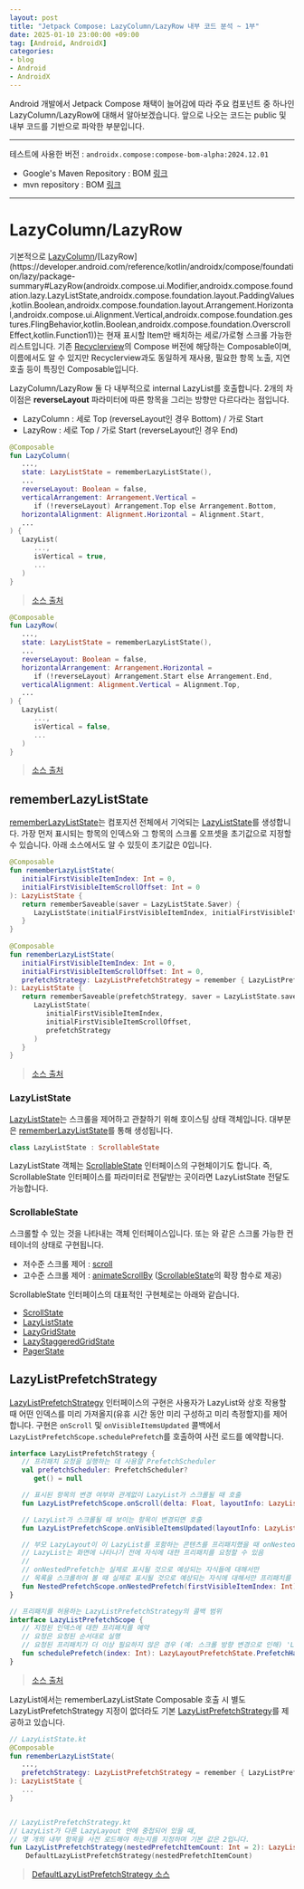 ```yaml
---
layout: post
title: "Jetpack Compose: LazyColumn/LazyRow 내부 코드 분석 ~ 1부"
date: 2025-01-10 23:00:00 +09:00
tag: [Android, AndroidX]
categories:
- blog
- Android
- AndroidX
---
```


Android 개발에서 Jetpack Compose 채택이 늘어감에 따라 주요 컴포넌트 중 하나인 LazyColumn/LazyRow에 대해서 알아보겠습니다. 앞으로 나오는 코드는 public 및 내부 코드를 기반으로 파악한 부분입니다. 

<!--more-->

---

테스트에 사용한 버전 : `androidx.compose:compose-bom-alpha:2024.12.01`

- Google's Maven Repository : BOM [링크](https://maven.google.com/web/index.html?androidx.compose:compose-bom-alpha:2024.12.01#androidx.compose:compose-bom-alpha:2024.12.01)
- mvn repository : BOM [링크](https://mvnrepository.com/artifact/androidx.compose/compose-bom-alpha/2024.12.01)

------

# LazyColumn/LazyRow

기본적으로 [LazyColumn](https://developer.android.com/reference/kotlin/androidx/compose/foundation/lazy/package-summary#LazyColumn(androidx.compose.ui.Modifier,androidx.compose.foundation.lazy.LazyListState,androidx.compose.foundation.layout.PaddingValues,kotlin.Boolean,androidx.compose.foundation.layout.Arrangement.Vertical,androidx.compose.ui.Alignment.Horizontal,androidx.compose.foundation.gestures.FlingBehavior,kotlin.Boolean,androidx.compose.foundation.OverscrollEffect,kotlin.Function1))/[LazyRow](https://developer.android.com/reference/kotlin/androidx/compose/foundation/lazy/package-summary#LazyRow(androidx.compose.ui.Modifier,androidx.compose.foundation.lazy.LazyListState,androidx.compose.foundation.layout.PaddingValues,kotlin.Boolean,androidx.compose.foundation.layout.Arrangement.Horizontal,androidx.compose.ui.Alignment.Vertical,androidx.compose.foundation.gestures.FlingBehavior,kotlin.Boolean,androidx.compose.foundation.OverscrollEffect,kotlin.Function1))는 현재 표시할 Item만 배치하는 세로/가로형 스크롤 가능한 리스트입니다. 기존 [Recyclerview](https://developer.android.com/jetpack/androidx/releases/recyclerview)의 Compose 버전에 해당하는 Composable이며, 이름에서도 알 수 있지만 Recyclerview과도 동일하게 재사용, 필요한 항목 노출, 지연 호출 등이 특징인 Composable입니다.



LazyColumn/LazyRow 둘 다 내부적으로 internal LazyList를 호출합니다. 2개의 차이점은 **reverseLayout** 파라미터에 따른 항목을 그리는 방향만 다르다라는 점입니다.

- LazyColumn : 세로 Top (reverseLayout인 경우 Bottom) / 가로 Start
- LazyRow : 세로 Top / 가로 Start (reverseLayout인 경우 End)

```kotlin
@Composable
fun LazyColumn(
   ...,
   state: LazyListState = rememberLazyListState(),
   ...
   reverseLayout: Boolean = false,
   verticalArrangement: Arrangement.Vertical =
      if (!reverseLayout) Arrangement.Top else Arrangement.Bottom,
   horizontalAlignment: Alignment.Horizontal = Alignment.Start,
   ...
) {
   LazyList(
      ...,
      isVertical = true,
      ...
   )
}
```

> [소스 출처](https://cs.android.com/androidx/platform/frameworks/support/+/androidx-main:compose/foundation/foundation/src/commonMain/kotlin/androidx/compose/foundation/lazy/LazyDsl.kt;l=356-414)

```kotlin
@Composable
fun LazyRow(
   ...,
   state: LazyListState = rememberLazyListState(),
   ...
   reverseLayout: Boolean = false,
   horizontalArrangement: Arrangement.Horizontal =
      if (!reverseLayout) Arrangement.Start else Arrangement.End,
   verticalAlignment: Alignment.Vertical = Alignment.Top,
   ...
) {
   LazyList(
      ...,
      isVertical = false,
      ...
   )
}
```

> [소스 출처](https://cs.android.com/androidx/platform/frameworks/support/+/androidx-main:compose/foundation/foundation/src/commonMain/kotlin/androidx/compose/foundation/lazy/LazyDsl.kt;l=297-354)

## rememberLazyListState

[rememberLazyListState](https://developer.android.com/reference/kotlin/androidx/compose/foundation/lazy/package-summary#rememberLazyListState(kotlin.Int,kotlin.Int))는 컴포지션 전체에서 기억되는 [LazyListState](https://developer.android.com/reference/kotlin/androidx/compose/foundation/lazy/LazyListState)를 생성합니다. 가장 먼저 표시되는 항목의 인덱스와 그 항목의 스크롤 오프셋을 초기값으로 지정할 수 있습니다. 아래 소스에서도 알 수 있듯이 초기값은 0입니다.

```kotlin
@Composable
fun rememberLazyListState(
   initialFirstVisibleItemIndex: Int = 0,
   initialFirstVisibleItemScrollOffset: Int = 0
): LazyListState {
   return rememberSaveable(saver = LazyListState.Saver) {
      LazyListState(initialFirstVisibleItemIndex, initialFirstVisibleItemScrollOffset)
   }
}
  
@Composable
fun rememberLazyListState(
   initialFirstVisibleItemIndex: Int = 0,
   initialFirstVisibleItemScrollOffset: Int = 0,
   prefetchStrategy: LazyListPrefetchStrategy = remember { LazyListPrefetchStrategy() },
): LazyListState {
   return rememberSaveable(prefetchStrategy, saver = LazyListState.saver(prefetchStrategy)) {
      LazyListState(
         initialFirstVisibleItemIndex,
         initialFirstVisibleItemScrollOffset,
         prefetchStrategy
      )
   }
}
```

> [소스 출처](https://cs.android.com/androidx/platform/frameworks/support/+/androidx-main:compose/foundation/foundation/src/commonMain/kotlin/androidx/compose/foundation/lazy/LazyListState.kt;l=61-107)

### LazyListState

[LazyListState](https://developer.android.com/reference/kotlin/androidx/compose/foundation/lazy/LazyListState)는 스크롤을 제어하고 관찰하기 위해 호이스팅 상태 객체입니다. 대부분은 [rememberLazyListState](https://developer.android.com/reference/kotlin/androidx/compose/foundation/lazy/package-summary#rememberLazyListState(kotlin.Int,kotlin.Int))를 통해 생성됩니다.

```kotlin
class LazyListState : ScrollableState
```

LazyListState 객체는 [ScrollableState](https://developer.android.com/reference/kotlin/androidx/compose/foundation/gestures/ScrollableState) 인터페이스의 구현체이기도 합니다. 즉, ScrollableState 인터페이스를 파라미터로 전달받는 곳이라면 LazyListState 전달도 가능합니다.

### ScrollableState

스크롤할 수 있는 것을 나타내는 객체 인터페이스입니다. 또는 와 같은 스크롤 가능한 컨테이너의 상태로 구현됩니다.

- 저수준 스크롤 제어 : [scroll](https://developer.android.com/reference/kotlin/androidx/compose/foundation/gestures/ScrollableState#scroll(androidx.compose.foundation.MutatePriority,kotlin.coroutines.SuspendFunction1))
- 고수준 스크롤 제어 : [animateScrollBy](https://developer.android.com/reference/kotlin/androidx/compose/foundation/gestures/package-summary#(androidx.compose.foundation.gestures.ScrollableState).animateScrollBy(kotlin.Float,androidx.compose.animation.core.AnimationSpec)) ([ScrollableState](https://developer.android.com/reference/kotlin/androidx/compose/foundation/gestures/ScrollableState)의 확장 함수로 제공)

ScrollableState 인터페이스의 대표적인 구현체로는 아래와 같습니다.

- [ScrollState](https://developer.android.com/reference/kotlin/androidx/compose/foundation/ScrollState)
- [LazyListState](https://developer.android.com/reference/kotlin/androidx/compose/foundation/lazy/LazyListState)
- [LazyGridState](https://developer.android.com/reference/kotlin/androidx/compose/foundation/lazy/grid/LazyGridState)
- [LazyStaggeredGridState](https://developer.android.com/reference/kotlin/androidx/compose/foundation/lazy/staggeredgrid/LazyStaggeredGridState)
- [PagerState](https://developer.android.com/reference/kotlin/androidx/compose/foundation/pager/PagerState)

## LazyListPrefetchStrategy

[LazyListPrefetchStrategy](https://developer.android.com/reference/kotlin/androidx/compose/foundation/lazy/LazyListPrefetchStrategy) 인터페이스의 구현은 사용자가 LazyList와 상호 작용할 때 어떤 인덱스를 미리 가져올지(유휴 시간 동안 미리 구성하고 미리 측정할지)를 제어합니다. 구현은 `onScroll` 및 `onVisibleItemsUpdated` 콜백에서 `LazyListPrefetchScope.schedulePrefetch`를 호출하여 사전 로드를 예약합니다. 

```kotlin
interface LazyListPrefetchStrategy {
   // 프리패치 요청을 실행하는 데 사용할 PrefetchScheduler
   val prefetchScheduler: PrefetchScheduler?
      get() = null

   // 표시된 항목의 변경 여부와 관계없이 LazyList가 스크롤될 때 호출
   fun LazyListPrefetchScope.onScroll(delta: Float, layoutInfo: LazyListLayoutInfo)

   // LazyList가 스크롤될 때 보이는 항목이 변경되면 호출
   fun LazyListPrefetchScope.onVisibleItemsUpdated(layoutInfo: LazyListLayoutInfo)

   // 부모 LazyLayout이 이 LazyList를 포함하는 콘텐츠를 프리패치했을 때 onNestedPrefetch가 호출
   // LazyList는 화면에 나타나기 전에 자식에 대한 프리패치를 요청할 수 있음
   // 
   // onNestedPrefetch는 실제로 표시될 것으로 예상되는 자식들에 대해서만 
   // 목록을 스크롤하여 볼 때 실제로 표시될 것으로 예상되는 자식에 대해서만 프리패치를 요청해야 함
   fun NestedPrefetchScope.onNestedPrefetch(firstVisibleItemIndex: Int)
}

// 프리패치를 허용하는 LazyListPrefetchStrategy의 콜백 범위
interface LazyListPrefetchScope {
   // 지정된 인덱스에 대한 프리패치를 예약
   // 요청은 요청된 순서대로 실행
   // 요청된 프리패치가 더 이상 필요하지 않은 경우 (예: 스크롤 방향 변경으로 인해) 'LazyLayoutPrefetchState.PrefetchHandle.cancel'를 통해 요청을 취소
   fun schedulePrefetch(index: Int): LazyLayoutPrefetchState.PrefetchHandle
}
```

> [소스 출처](https://cs.android.com/androidx/platform/frameworks/support/+/androidx-main:compose/foundation/foundation/src/commonMain/kotlin/androidx/compose/foundation/lazy/LazyListPrefetchStrategy.kt;l=25-82)

LazyList에서는 rememberLazyListState Composable 호출 시 별도 LazyListPrefetchStrategy 지정이 없더라도 기본 [LazyListPrefetchStrategy](https://developer.android.com/reference/kotlin/androidx/compose/foundation/lazy/LazyListPrefetchStrategy)를 제공하고 있습니다. 

```kotlin
// LazyListState.kt
@Composable
fun rememberLazyListState(
   ...,
   prefetchStrategy: LazyListPrefetchStrategy = remember { LazyListPrefetchStrategy() },
): LazyListState {
   ...
}


// LazyListPrefetchStrategy.kt
// LazyList가 다른 LazyLayout 안에 중첩되어 있을 때,
// 몇 개의 내부 항목을 사전 로드해야 하는지를 지정하며 기본 값은 2입니다.
fun LazyListPrefetchStrategy(nestedPrefetchItemCount: Int = 2): LazyListPrefetchStrategy =
    DefaultLazyListPrefetchStrategy(nestedPrefetchItemCount)
```

> [DefaultLazyListPrefetchStrategy 소스](https://cs.android.com/androidx/platform/frameworks/support/+/androidx-main:compose/foundation/foundation/src/commonMain/kotlin/androidx/compose/foundation/lazy/LazyListPrefetchStrategy.kt;l=114-199)

